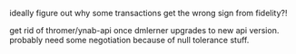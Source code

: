 ideally figure out why some transactions get the wrong sign from fidelity?!

get rid of thromer/ynab-api once dmlerner upgrades to new api
version. probably need some negotiation because of null tolerance stuff.


